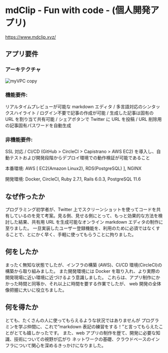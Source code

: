 # mdClip - Fun with code - (個人開発アプリ)

https://www.mdclip.xyz/

## アプリ要件

### アーキテクチャ
![myVPC copy](https://user-images.githubusercontent.com/65161895/93186408-90c2a400-f779-11ea-9b57-07656b469d19.png)

### 機能要件:

リアルタイムプレビューが可能な markdown エディタ / 多言語対応のシンタックスハイライト / ログイン不要で記事の作成が可能 / 生成した記事は固有の URL を割り当て共有可能 / シェアボタンで Twitter に URL を投稿 / URL 削除用の記事固有パスワードを自動生成

### 非機能要件:

SSL 対応 / CI/CD (GitHub > CircleCI > Capistrano > AWS EC2) を導入し、自動テストおよび開発段階からデプロイ環境での動作検証が可能であること

本番環境: AWS [ EC2(Amazon Linux2), RDS(PostgreSQL) ], NGINX

開発環境: Docker, CircleCI, Ruby 2.7.1, Rails 6.0.3, PostgreSQL 11.6

## なぜ作ったか

プログラミング初学者が、Twitter 上でスクリーンショットを使ってコードを共有しているのを見て考案。見る側、見せる側にとって、もっと効果的な方法を検討した結果、共有用 URL を生成可能なオンライン markdown エディタの制作に至りました。
一旦実装したユーザー登録機能を、利用のために必須ではなくすることで、とにかく早く、手軽に使ってもらうことに拘りました。

## 何をしたか

まったく無知な状態でしたが、インフラの構築 (AWS)、CI/CD 環境(CircleCI)の構築から取り組みました。
また開発環境には Docker を取り入れ、より実際の開発現場に近い環境に近づけるよう意識しました。
これらは、アプリ制作にかかった時間と同等か、それ以上に時間を要する作業でしたが、
web 開発の全体像把握に大いに役立ちました。

## 何を得たか

とても、たくさんの人に使ってもらえるような状況ではありませんが
プログラミンを学ぶ仲間に、これで”markdown 表記の練習をする！”と言ってもらえたことがとても嬉しかったです。
また、web アプリの制作を歴て、開発に必要な知識、技術についての視野が広がり
ネットワークの基礎、クラウドベースのインフラについて関心を深めるきっかけになりました。
